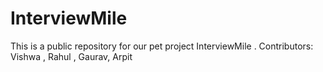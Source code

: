 # InterviewMile
This is a public repository for our pet project InterviewMile . Contributors: Vishwa , Rahul , Gaurav, Arpit
